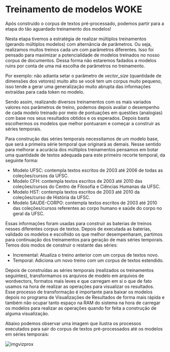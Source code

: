 # Treinamento de modelos WOKE

Após construído o corpus de textos pré-processado, podemos partir para a etapa do tão aguardado treinamento dos modelos!

Nesta etapa tivemos a estratégia de realizar múltiplos treinamentos (gerando múltiplos modelos) com alternância de parâmetros. Ou seja, realizamos muitos treinos cada um com parâmetros diferentes. Isso foi pensado para maximizar a potencialidade de modelos treinados no nosso corpus de documentos. Dessa forma não estaremos fadados a modelos ruins por conta de uma má escolha de parâmetros no treinamento. 

Por exemplo: não adianta setar o parâmetro de *vector_size* (quantidade de dimensões dos vetores) muito alto se você tem um corpus muito pequeno, isso tende a gerar uma generalização muito abrupta das informações extraídas para cada token no modelo. 

Sendo assim, realizando diversos treinamentos com os mais variados valores nos parâmetros de treino, podemos depois avaliar o desempenho de cada modelo treinado por meio de pontuações em questões (analogias) com base nos seus resultados obtidos e os esperados. Depois basta escolhermos os modelos que melhor pontuaram e começar a construir as séries temporais.

Para construção das séries temporais necessitamos de um modelo base, que será a primeira série temporal que originará as demais. Nesse sentido para melhorar a acurácia dos múltiplos treinamentos pensamos em botar uma quantidade de textos adequada para este primeiro recorte temporal, da seguinte forma:

- Modelo UFSC: contempla textos escritos de 2003 até 2006 de todas as coleções/cursos da UFSC.
- Modelo CFH: contempla textos escritos de 2003 até 2010 das coleções/cursos do Centro de Filosofia e Ciências Humanas da UFSC.
- Modelo HST: contempla textos escritos de 2003 até 2010 da coleções/curso de História da UFSC.
- Modelo SAUDE-CORPO: contempla textos escritos de 2003 até 2010 das coleções/cursos referentes ao corpo humano e saúde do corpo no geral da UFSC.

Essas informações foram usadas para construir as baterias de treinos nesses diferentes corpus de textos. Depois de executada as baterias, validado os modelos e escolhido os que melhor desempenharam, partimos para continuação dos treinamentos para geração de mais séries temporais. Temos dois modos de construir o restante das séries:

- Incremental: Atualiza o treino anterior com um corpus de textos novo.
- Temporal: Adiciona um novo treino com um corpus de textos estendido.

Depois de construídas as séries temporais (realizados os treinamentos seguintes), transformamos os arquivos de modelo em arquivos de wordvectors, formatos mais leves e que carregam em si o que de fato usamos na hora de realizar as operações para visualizar os resultados. Esse processo de transformação é importante para baixar os modelos depois no programa de Visualizações de Resultados de forma mais rápida e também não ocupar tanto espaço na RAM do sistema na hora de carregar os modelos para realizar as operações quando for feita a construção de alguma visualização.

Abaixo podemos observar uma imagem que ilustra os processos executados para sair do corpus de textos pré-processados até os modelos em séries temporais:

![imgvizprox](https://github.com/iaehistoriaUFSC/Repositorio_UFSC/blob/main/Word_Embeddings/Treinamento/img_src/img_processos_treinamentos.jpg?raw=true)
